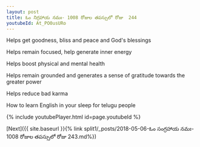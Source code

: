 ```yaml
---
layout: post
title: ఓం నిగ్రహాయ నమః- 1008 రోజుల తపస్సులో రోజు  244
youtubeId: At_PO0usURo
---
```

 
 
Helps get goodness, bliss and peace and God's blessings
 
Helps remain focused, help generate inner energy 
 
Helps boost physical and mental health 
 
Helps remain grounded and generates a sense of gratitude towards the greater power 
 
Helps reduce bad karma
 
How to learn English in your sleep for telugu people
 
 
 
 


{% include youtubePlayer.html id=page.youtubeId %}
 
[Next]({{ site.baseurl }}{% link split1/_posts/2018-05-06-ఓం సంగ్రహాయ నమః- 1008 రోజుల తపస్సులో రోజు  243.md%})
 
